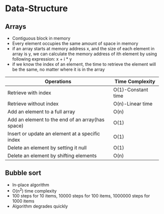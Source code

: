# Data-Structure #
## Arrays ##
* Contiguous block in memory<br/>
* Every element occupies the same amount of space in memory<br/>
* if an array starts at memory address x, and the size of each element in array is y, we can calculate the memory address of ith element by using following expression: x + i * y<br/>
* if we know the index of an element, the time to retrieve the element will be the same, no matter where it is in the array<br/>

|Operations|Time Complexity|
|----------|---------------|
|Retrieve with index|O(1)-Constant time|
|Retrieve without index|O(n)-Linear time|
|Add an element to a full array|O(n)|
|Add an element to the end of an array(has space)|O(1)|
|Insert or update an element at a specific index|O(1)|
|Delete an element by setting it null|O(1)|
|Delete an element by shifting elements|O(n)|

## Bubble sort ##
* In-place algorithm
* O(n<sup>2</sup>) time complexity
* 100 steps for 10 items, 10000 steps for 100 items, 1000000 steps for 1000 items
* Algorithm degrades quickly
